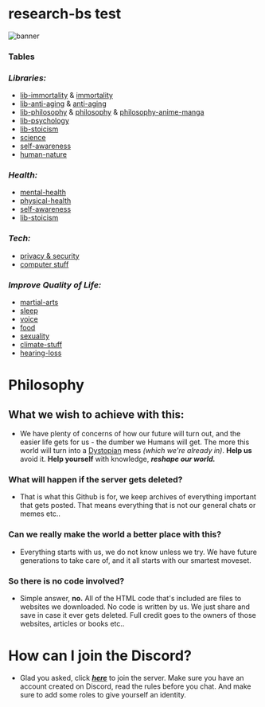 # research-bs test

![banner](https://user-images.githubusercontent.com/56132390/99186705-78a7da80-2752-11eb-9073-211f1ea60e35.png)

### Tables

### *Libraries:*
- [lib-immortality](https://github.com/antomuto4/research-bs/tree/main/archive/lib-immortality) & [immortality](https://github.com/antomuto4/research-bs/tree/main/archive/immortality)
- [lib-anti-aging](https://github.com/antomuto4/research-bs/tree/main/archive/lib-anti-aging) & [anti-aging](https://github.com/antomuto4/research-bs/tree/main/archive/anti-aging) 
- [lib-philosophy](https://github.com/antomuto4/research-bs/tree/main/archive/lib-philosophy) & [philosophy](https://github.com/antomuto4/research-bs/tree/main/archive/philosophy) & [philosophy-anime-manga](https://github.com/antomuto4/research-bs/tree/main/archive/philosophy/philosophy-anime-manga)
- [lib-psychology](https://github.com/antomuto4/research-bs/tree/main/archive/lib-psychology) 
- [lib-stoicism](https://github.com/antomuto4/research-bs/tree/main/archive/lib-stoicism) 
- [science](https://github.com/antomuto4/research-bs/tree/main/archive/science) 
- [self-awareness](https://github.com/antomuto4/research-bs/tree/main/archive/self-awareness) 
- [human-nature](https://github.com/antomuto4/research-bs/tree/main/archive/human-nature) 

### *Health:*
- [mental-health](https://github.com/antomuto4/research-bs/tree/main/archive/mental-health) 
- [physical-health](https://github.com/antomuto4/research-bs/tree/main/archive/physical-health) 
- [self-awareness](https://github.com/antomuto4/research-bs/tree/main/archive/self-awareness) 
- [lib-stoicism](https://github.com/antomuto4/research-bs/tree/main/archive/lib-stoicism) 


### *Tech:*

- [privacy & security](https://github.com/antomuto4/research-bs/tree/main/archive/privacy-and-security) 
- [computer stuff](https://github.com/antomuto4/research-bs/tree/main/archive/computer-stuff) 

### *Improve Quality of Life:* 
- [martial-arts](https://github.com/antomuto4/research-bs/tree/main/archive/martial-arts) 
- [sleep](https://github.com/antomuto4/research-bs/tree/main/archive/sleep) 
- [voice](https://github.com/antomuto4/research-bs/tree/main/archive/voice) 
- [food](https://github.com/antomuto4/research-bs/tree/main/archive/food) 
- [sexuality](https://github.com/antomuto4/research-bs/tree/main/archive/sexuality) 
- [climate-stuff](https://github.com/antomuto4/research-bs/tree/main/archive/climate-stuff) 
- [hearing-loss](https://github.com/antomuto4/research-bs/tree/main/archive/hearing-loss) 

# Philosophy
## What we wish to achieve with this:
- We have plenty of concerns of how our future will turn out, and the easier life gets for us - the dumber we Humans will get. The more this world will turn into a [Dystopian](https://en.wikipedia.org/wiki/Dystopia) mess *(which we're already in)*. **Help us** avoid it. **Help yourself** with knowledge, ***reshape our world.***

### What will happen if the server gets deleted?
- That is what this Github is for, we keep archives of everything important that gets posted. That means everything that is not our general chats or memes etc..

### Can we really make the world a better place with this?
- Everything starts with us, we do not know unless we try. We have future generations to take care of, and it all starts with our smartest moveset.

### So there is no code involved?
- Simple answer, **no.** All of the HTML code that's included are files to websites we downloaded. No code is written by us. We just share and save in case it ever gets deleted. Full credit goes to the owners of those websites, articles or books etc..

# How can I join the Discord?
- Glad you asked, click [***here***](https://discord.gg/43RP5tgBdJ) to join the server. Make sure you have an account created on Discord, read the rules before you chat. And make sure to add some roles to give yourself an identity.
